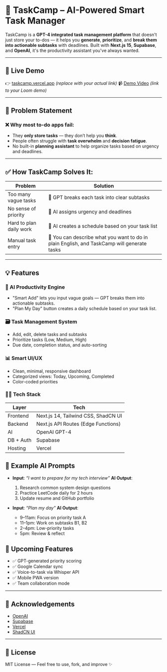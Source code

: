 # 🧠 TaskCamp – AI-Powered Smart Task Manager

TaskCamp is a **GPT-4 integrated task management platform** that doesn't just store your to-dos — it helps you **generate**, **prioritize**, and **break them into actionable subtasks** with deadlines. Built with **Next.js 15**, **Supabase**, and **OpenAI**, it's the productivity assistant you've always wanted.

---

## 🚀 Live Demo

👉 [taskcamp.vercel.app](https://taskcamp.vercel.app) *(replace with your actual link)*
📹 [Demo Video](https://loom.com/xyz) *(link to your Loom demo)*

---

## 🧩 Problem Statement

### ❌ Why most to-do apps fail:

* They **only store tasks** — they don’t help you **think**.
* People often struggle with **task overwhelm** and **decision fatigue**.
* No built-in **planning assistant** to help organize tasks based on urgency and deadlines.

---

## ✅ How TaskCamp Solves It:

| Problem                 | Solution                                                                                   |
| ----------------------- | ------------------------------------------------------------------------------------------ |
| Too many vague tasks    | 🧠 GPT breaks each task into clear subtasks                                                |
| No sense of priority    | 🎯 AI assigns urgency and deadlines                                                        |
| Hard to plan daily work | 📅 AI creates a schedule based on your task list                                           |
| Manual task entry       | 💬 You can describe what you want to do in plain English, and TaskCamp will generate tasks |

---

## 💡 Features

### 🧠 AI Productivity Engine

* "Smart Add" lets you input vague goals — GPT breaks them into actionable subtasks.
* "Plan My Day" button creates a daily schedule based on your task list.

### 🗃️ Task Management System

* Add, edit, delete tasks and subtasks
* Prioritize tasks (Low, Medium, High)
* Due date, completion status, and auto-sorting

### 📊 Smart UI/UX

* Clean, minimal, responsive dashboard
* Categorized views: Today, Upcoming, Completed
* Color-coded priorities

### 🧑‍💻 Tech Stack

| Layer     | Tech                                |
| --------- | ----------------------------------- |
| Frontend  | Next.js 14, Tailwind CSS, ShadCN UI |
| Backend   | Next.js API Routes (Edge Functions) |
| AI        | OpenAI GPT-4                        |
| DB + Auth | Supabase                            |
| Hosting   | Vercel                              |


## 🧠 Example AI Prompts

* **Input**: *“I want to prepare for my tech interview”*
  **AI Output**:

  1. Research common system design questions
  2. Practice LeetCode daily for 2 hours
  3. Update resume and GitHub portfolio

* **Input**: *“Plan my day”*
  **AI Output**:

  * 9–11am: Focus on priority task A
  * 11–1pm: Work on subtasks B1, B2
  * 2–4pm: Low-priority tasks
  * 5pm: Review & reflect


## 🔮 Upcoming Features

* ✅ GPT-generated priority scoring
* ✅ Google Calendar sync
* ✅ Voice-to-task via Whisper API
* ✅ Mobile PWA version
* ✅ Team collaboration mode

---

## 🙌 Acknowledgements

* [OpenAI](https://openai.com)
* [Supabase](https://supabase.com)
* [Vercel](https://vercel.com)
* [ShadCN UI](https://ui.shadcn.com)

---

## 📃 License

MIT License — Feel free to use, fork, and improve ✨